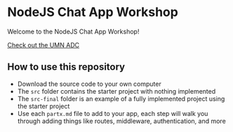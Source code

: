 # NodeJS Chat App Workshop

Welcome to the NodeJS Chat App Workshop!

[Check out the UMN ADC](https://adcumn.org)

## How to use this repository

- Download the source code to your own computer
- The `src` folder contains the starter project with nothing implemented
- The `src-final` folder is an example of a fully implemented project using the starter project
- Use each `partx.md` file to add to your app, each step will walk you through adding things like routes, middleware, authentication, and more
